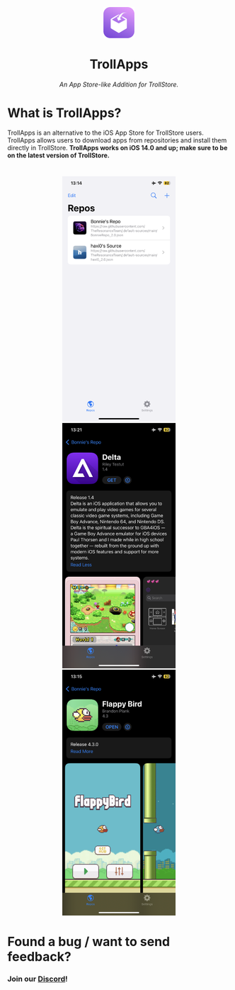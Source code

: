 <p align="center">
    <img src="./assets/TrollAppsIcon.png" alt="Logo" width="70" height="70"></img>
</p>


<h1 align="center">TrollApps</h1>
<h6 align="center">An App Store-like Addition for TrollStore.</h6>

# What is TrollApps?
TrollApps is an alternative to the iOS App Store for TrollStore users. TrollApps allows users to download apps from repositories and install them directly in TrollStore. **TrollApps works on iOS 14.0 and up; make sure to be on the latest version of TrollStore.**

#
<p align="center">
    <img width=256 height=auto src="./assets/Screenshot-1.png"></img>
    <img width=256 height=auto src="./assets/Screenshot-2.png"></img>
    <img width=256 height=auto src="./assets/Screenshot-3.png"></img>
</p>

#
# Found a bug / want to send feedback? 
<h3>Join our <a href="https://discord.gg/PrF6XqpGgX">Discord</a>!</h3>

